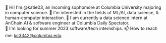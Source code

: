 ### 
👋 Hi! I'm @katie03, an incoming sophomore at Columbia University majoring in computer science. 
🤔 I'm interested in the fields of ML/AI, data science, & human-computer interaction. 
🌱 I am currently a data science intern at AnChain.AI & software engineer at Columbia Daily Spectator.  
👀 I'm looking for summer 2023 software/tech internships. 
📫 How to reach me: kc3342@columbia.edu  

<!--
**katie03/katie03** is a ✨ _special_ ✨ repository because its `README.md` (this file) appears on your GitHub profile.

Here are some ideas to get you started:

- 🔭 I’m currently working on ...
- 🌱 I’m currently learning ...
- 👯 I’m looking to collaborate on ...
- 🤔 I’m looking for help with ...
- 💬 Ask me about ...
- 📫 How to reach me: ...
- 😄 Pronouns: ...
- ⚡ Fun fact: ...
-->
